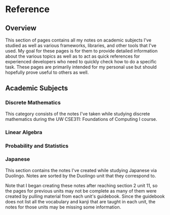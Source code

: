 # Reference
## Overview
This section of pages contains all my notes on academic subjects I've studied as
well as various frameworks, libraries, and other tools that I've used. My goal
for these pages is for them to provide detailed information about the various
topics as well as to act as quick references for experienced developers who need
to quickly check how to do a specific task. These pages are primarily intended
for my personal use but should hopefully prove useful to others as well.

## Academic Subjects
### Discrete Mathematics
This category consists of the notes I've taken while studying discrete
mathematics during the UW CSE311: Foundations of Computing I course.

### Linear Algebra


### Probability and Statistics


### Japanese
This section contains the notes I've created while studying Japanese via
Duolingo. Notes are sorted by the Duolingo unit that they correspond to.

Note that I began creating these notes after reaching section 2 unit 11, so
the pages for previous units may not be complete as many of them were created
by pulling material from each unit's guidebook. Since the guidebook does not
list all the vocabulary and kanji that are taught in each unit, the notes for
those units may be missing some information.
